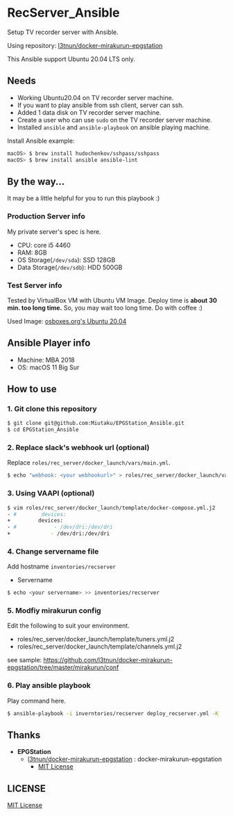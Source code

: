 # RecServer_Ansible

Setup TV recorder server with Ansible.

Using repository: [l3tnun/docker-mirakurun-epgstation](https://github.com/l3tnun/docker-mirakurun-epgstation)

This Ansible support Ubuntu 20.04 LTS only.

## Needs

- Working Ubuntu20.04 on TV recorder server machine.
- If you want to play ansible from ssh client, server can ssh.
- Added 1 data disk on TV recorder server machine.
- Create a user who can use `sudo` on the TV recorder server machine.
- Installed `ansible` and `ansible-playbook` on ansible playing machine.

Install Ansible example:

```sh
macOS> $ brew install hudochenkov/sshpass/sshpass
macOS> $ brew install ansible ansible-lint
```


## By the way...

It may be a little helpful for you to run this playbook :)


### Production Server info

My private server's spec is here.
- CPU: core i5 4460
- RAM: 8GB
- OS Storage(`/dev/sda`): SSD 128GB
- Data Storage(`/dev/sdb`): HDD 500GB

### Test Server info

Tested by VirtualBox VM with Ubuntu VM Image.
Deploy time is **about 30 min. too long time.** So, you may wait too long time. Do with coffee :)

Used Image: [osboxes.org's Ubuntu 20.04](https://www.osboxes.org/ubuntu/#ubuntu-20-04-info)


## Ansible Player info

- Machine: MBA 2018
- OS: macOS 11 Big Sur 


## How to use

### 1. Git clone this repository

```sh
$ git clone git@github.com:Miutaku/EPGStation_Ansible.git
$ cd EPGStation_Ansible
```

### 2. Replace slack's webhook url (optional)

Replace `roles/rec_server/docker_launch/vars/main.yml`.

```sh
$ echo "webhook: <your webhookurl>" > roles/rec_server/docker_launch/vars/main.yml
```

### 3. Using VAAPI (optional)

```sh
$ vim roles/rec_server/docker_launch/template/docker-compose.yml.j2
- #        devices:
+         devices:
- #            - /dev/dri:/dev/dri
+             - /dev/dri:/dev/dri
```

### 4. Change servername file

Add hostname `inventories/recserver`

* Servername

```sh
$ echo <your servername> >> inventories/recserver
```


### 5. Modfiy mirakurun config

Edit the following to suit your environment.
- roles/rec_server/docker_launch/template/tuners.yml.j2
- roles/rec_server/docker_launch/template/channels.yml.j2

see sample: https://github.com/l3tnun/docker-mirakurun-epgstation/tree/master/mirakurun/conf


### 6. Play ansible playbook

Play command here.

```sh
$ ansible-playbook -i inverntories/recserver deploy_recserver.yml -K 
```


## Thanks

- **EPGStation**
  - [l3tnun/docker-mirakurun-epgstation](https://github.com/l3tnun/docker-mirakurun-epgstation) : docker-mirakurun-epgstation
    - [MIT License](https://github.com/l3tnun/docker-mirakurun-epgstation/blob/master/LICENSE)


## LICENSE

[MIT License](https://github.com/collelog/tv-recorder/blob/master/LICENSE)
